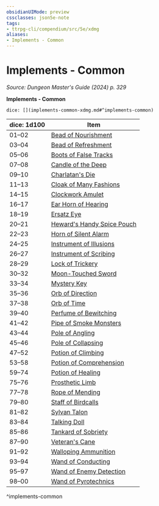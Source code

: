 ```yaml
---
obsidianUIMode: preview
cssclasses: json5e-note
tags:
- ttrpg-cli/compendium/src/5e/xdmg
aliases:
- Implements - Common
---
```

# Implements - Common
*Source: Dungeon Master's Guide (2024) p. 329* 

**Implements - Common**

`dice: [](implements-common-xdmg.md#^implements-common)`

| dice: 1d100 | Item |
|-------------|------|
| 01–02 | [Bead of Nourishment](Інструменти%20ДМ/CLI/items/bead-of-nourishment-xdmg.md) |
| 03–04 | [Bead of Refreshment](Інструменти%20ДМ/CLI/items/bead-of-refreshment-xdmg.md) |
| 05–06 | [Boots of False Tracks](Інструменти%20ДМ/CLI/items/boots-of-false-tracks-xdmg.md) |
| 07–08 | [Candle of the Deep](Інструменти%20ДМ/CLI/items/candle-of-the-deep-xdmg.md) |
| 09–10 | [Charlatan's Die](Інструменти%20ДМ/CLI/items/charlatans-die-xdmg.md) |
| 11–13 | [Cloak of Many Fashions](Інструменти%20ДМ/CLI/items/cloak-of-many-fashions-xdmg.md) |
| 14–15 | [Clockwork Amulet](Інструменти%20ДМ/CLI/items/clockwork-amulet-xdmg.md) |
| 16–17 | [Ear Horn of Hearing](Інструменти%20ДМ/CLI/items/ear-horn-of-hearing-xdmg.md) |
| 18–19 | [Ersatz Eye](Інструменти%20ДМ/CLI/items/ersatz-eye-xdmg.md) |
| 20–21 | [Heward's Handy Spice Pouch](Інструменти%20ДМ/CLI/items/hewards-handy-spice-pouch-xdmg.md) |
| 22–23 | [Horn of Silent Alarm](Інструменти%20ДМ/CLI/items/horn-of-silent-alarm-xdmg.md) |
| 24–25 | [Instrument of Illusions](Інструменти%20ДМ/CLI/items/instrument-of-illusions-xdmg.md) |
| 26–27 | [Instrument of Scribing](Інструменти%20ДМ/CLI/items/instrument-of-scribing-xdmg.md) |
| 28–29 | [Lock of Trickery](Інструменти%20ДМ/CLI/items/lock-of-trickery-xdmg.md) |
| 30–32 | [Moon-Touched Sword](Інструменти%20ДМ/CLI/items/moon-touched-sword-xdmg.md) |
| 33–34 | [Mystery Key](Інструменти%20ДМ/CLI/items/mystery-key-xdmg.md) |
| 35–36 | [Orb of Direction](Інструменти%20ДМ/CLI/items/orb-of-direction-xdmg.md) |
| 37–38 | [Orb of Time](Інструменти%20ДМ/CLI/items/orb-of-time-xdmg.md) |
| 39–40 | [Perfume of Bewitching](Інструменти%20ДМ/CLI/items/perfume-of-bewitching-xdmg.md) |
| 41–42 | [Pipe of Smoke Monsters](Інструменти%20ДМ/CLI/items/pipe-of-smoke-monsters-xdmg.md) |
| 43–44 | [Pole of Angling](Інструменти%20ДМ/CLI/items/pole-of-angling-xdmg.md) |
| 45–46 | [Pole of Collapsing](Інструменти%20ДМ/CLI/items/pole-of-collapsing-xdmg.md) |
| 47–52 | [Potion of Climbing](Інструменти%20ДМ/CLI/items/potion-of-climbing-xdmg.md) |
| 53–58 | [Potion of Comprehension](Інструменти%20ДМ/CLI/items/potion-of-comprehension-xdmg.md) |
| 59–74 | [Potion of Healing](Інструменти%20ДМ/CLI/items/potion-of-healing-xdmg.md) |
| 75–76 | [Prosthetic Limb](Інструменти%20ДМ/CLI/items/prosthetic-limb-xdmg.md) |
| 77–78 | [Rope of Mending](Інструменти%20ДМ/CLI/items/rope-of-mending-xdmg.md) |
| 79–80 | [Staff of Birdcalls](Інструменти%20ДМ/CLI/items/staff-of-birdcalls-xdmg.md) |
| 81–82 | [Sylvan Talon](Інструменти%20ДМ/CLI/items/sylvan-talon-xdmg.md) |
| 83–84 | [Talking Doll](Інструменти%20ДМ/CLI/items/talking-doll-xdmg.md) |
| 85–86 | [Tankard of Sobriety](Інструменти%20ДМ/CLI/items/tankard-of-sobriety-xdmg.md) |
| 87–90 | [Veteran's Cane](Інструменти%20ДМ/CLI/items/veterans-cane-xdmg.md) |
| 91–92 | [Walloping Ammunition](Інструменти%20ДМ/CLI/items/walloping-ammunition-xdmg.md) |
| 93–94 | [Wand of Conducting](Інструменти%20ДМ/CLI/items/wand-of-conducting-xdmg.md) |
| 95–97 | [Wand of Enemy Detection](Інструменти%20ДМ/CLI/items/wand-of-enemy-detection-xdmg.md) |
| 98–00 | [Wand of Pyrotechnics](Інструменти%20ДМ/CLI/items/wand-of-pyrotechnics-xdmg.md) |
^implements-common